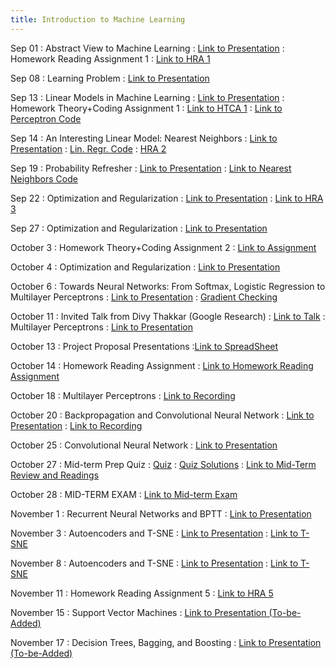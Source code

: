```yaml
---
title: Introduction to Machine Learning
---
```


Sep 01
: Abstract View to Machine Learning
  : [Link to Presentation](https://drive.google.com/file/d/1E5q8f3SeoVT2ahzhLvc_whtuY-g5rw_e/view?usp=sharing)
: Homework Reading Assignment 1
  : [Link to HRA 1](https://drive.google.com/file/d/1tvtsEGGdR6leQZ8zwM1qyrDIMf4JXvBB/view?usp=sharing)

Sep 08
: Learning Problem
  : [Link to Presentation](https://drive.google.com/file/d/1XHwWrnU8-UojYn_UkcT-Y4rCq28cjBYS/view?usp=sharing)

Sep 13
: Linear Models in Machine Learning
  : [Link to Presentation](https://drive.google.com/file/d/1w3TZBX4Bn4Igakx560bdQkWts2znf_J1/view?usp=sharing)
: Homework Theory+Coding Assignment 1
  : [Link to HTCA 1](https://drive.google.com/file/d/1hcmDsrABRj-Lghl4fIdL-taLV6Or59I_/view?usp=sharing)
  : [Link to Perceptron Code](https://drive.google.com/file/d/1Zrg1iIXKC2p4ijDByN2tHwTZ0DFXVYDz/view?usp=sharing)

Sep 14
: An Interesting Linear Model: Nearest Neighbors
  : [Link to Presentation](https://drive.google.com/file/d/1Zn-MoJ_Ip3eIamCe-MYmQTo4IgJq07TG/view?usp=sharing)
  : [Lin. Regr. Code](https://drive.google.com/file/d/1oUZedRmmTdtLFc9PFY4Q5ldXXlk9wWjh/view?usp=sharing)
  : [HRA 2](https://drive.google.com/file/d/1jgGYGvBOr6q5KtGRB6aE8ljK8vY0JlZQ/view?usp=sharing)

Sep 19
: Probability Refresher
  : [Link to Presentation](https://drive.google.com/file/d/1f8G3vIgVE6MW0z1zjmUFJsDWF1-oZPFl/view?usp=sharing)
  : [Link to Nearest Neighbors Code](https://drive.google.com/file/d/1HkWzEQk6CYVi0u22BFVgn6OjMyoDZvmK/view?usp=sharing)

Sep 22
: Optimization and Regularization
  : [Link to Presentation](https://drive.google.com/file/d/1nOATBDF7UGKjxjJOsyWEm8bw3ReAytNf/view?usp=sharing)
  : [Link to HRA 3](https://drive.google.com/file/d/1rvfiVAjj6BANHyDwbm9R9xVWP1grjwox/view?usp=sharing)

Sep 27
: Optimization and Regularization
  : [Link to Presentation](https://drive.google.com/file/d/1TuggAjzar1QZMSo-S9tF0BOBMBmfOYGW/view?usp=sharing)

October 3
: Homework Theory+Coding Assignment 2
  : [Link to Assignment](https://drive.google.com/file/d/1ikmF8MthDoMMahNALFCeYnTknGOREq7e/view?usp=sharing)

October 4
: Optimization and Regularization
  : [Link to Presentation](https://drive.google.com/file/d/1TuggAjzar1QZMSo-S9tF0BOBMBmfOYGW/view?usp=sharing)

October 6
: Towards Neural Networks: From Softmax, Logistic Regression to Multilayer Perceptrons
  : [Link to Presentation](https://drive.google.com/file/d/1f6hmGJwvZ-Bo3X7qWFL7MAYrLJkSVmpU/view?usp=sharing)
  : [Gradient Checking](https://github.com/stephencwelch/Neural-Networks-Demystified/blob/master/Part%205%20Numerical%20Gradient%20Checking.ipynb)

October 11
: Invited Talk from Divy Thakkar (Google Research)
  : [Link to Talk](https://manasgaur.github.io/CMSC-678/GuestLectures/)
: Multilayer Perceptrons
  : [Link to Presentation](https://drive.google.com/file/d/1f6hmGJwvZ-Bo3X7qWFL7MAYrLJkSVmpU/view?usp=sharing)

October 13
: Project Proposal Presentations
  :[Link to SpreadSheet](https://docs.google.com/spreadsheets/d/17Wv_hqMpghsEjdN6DaV2cs5DhWvQc7g0pIOTmz7Hcvk/edit?usp=sharing)

October 14
: Homework Reading Assignment
  : [Link to Homework Reading Assignment](https://drive.google.com/file/d/1D27Im7r1qwiSA_S9zLsUeprELar9khas/view?usp=sharing)

October 18
: Multilayer Perceptrons
  : [Link to Recording](https://drive.google.com/file/d/1-Y0xzPXF4jgocjN7CFC1f0Mu3k35pW35/view?usp=sharing)

October 20
: Backpropagation and Convolutional Neural Network
  : [Link to Presentation](https://drive.google.com/file/d/1R_8iRPGF4Ry3nTBvZYBVdITcPG5nIq3Y/view?usp=sharing)
  : [Link to Recording](https://drive.google.com/file/d/17QVcUhWSfwbOIvUzxdAcWV7AnCaSCdrQ/view?usp=sharing)

October 25
: Convolutional Neural Network
  : [Link to Presentation](https://drive.google.com/file/d/1R_8iRPGF4Ry3nTBvZYBVdITcPG5nIq3Y/view?usp=sharing)

October 27
: Mid-term Prep Quiz
  : [Quiz](#)
  : [Quiz Solutions](#)
  : [Link to Mid-Term Review and Readings](https://drive.google.com/file/d/1QSS844ghSn1NeVT7A7MwuMP2e57s3A9M/view?usp=sharing)

October 28
: MID-TERM EXAM
  : [Link to Mid-term Exam](https://drive.google.com/file/d/1WtOt200rCZcyEGfpK12Dlf9ZKSLD2dtK/view?usp=sharing)

November 1
: Recurrent Neural Networks and BPTT
  : [Link to Presentation](https://drive.google.com/file/d/1B6ct8nW6BjdaIdUj0mt10joeZTbEA2ct/view?usp=share_link)

November 3
: Autoencoders and T-SNE
  : [Link to Presentation](https://drive.google.com/file/d/1KUGIG159p5njQ5DAMS5YOjN0qdm0PxVC/view?usp=sharing)
  : [Link to T-SNE](https://docs.google.com/presentation/d/19WThIMrzeFchTC-ppDylm-POumha4LU-rrZUJ62Yc9U/edit?usp=sharing)

November 8
: Autoencoders and T-SNE
  : [Link to Presentation](https://drive.google.com/file/d/1KUGIG159p5njQ5DAMS5YOjN0qdm0PxVC/view?usp=sharing)
  : [Link to T-SNE](https://docs.google.com/presentation/d/19WThIMrzeFchTC-ppDylm-POumha4LU-rrZUJ62Yc9U/edit?usp=sharing)

November 11
: Homework Reading Assignment 5
  : [Link to HRA 5](https://drive.google.com/file/d/1aoDx0y-ZMtLK-ESxVeE15lc9p72UTQsH/view?usp=sharing)

November 15
: Support Vector Machines
  : [Link to Presentation (To-be-Added)](#)

November 17
: Decision Trees, Bagging, and Boosting
  : [Link to Presentation (To-be-Added)](#)